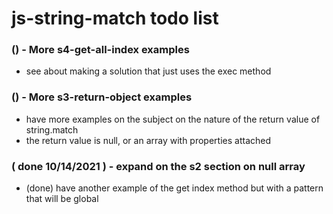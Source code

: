 # js-string-match todo list

### () - More s4-get-all-index examples
* see about making a solution that just uses the exec method

### () - More s3-return-object examples
* have more examples on the subject on the nature of the return value of string.match
* the return value is null, or an array with properties attached

### ( done 10/14/2021 ) - expand on the s2 section on null array
* (done) have another example of the get index method but with a pattern that will be global